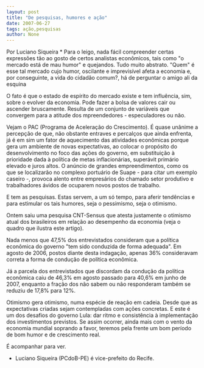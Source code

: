 ```yaml
---
layout: post
title: "De pesquisas, humores e ação"
date: 2007-06-27
tags: ação,pesquisas
author: None
---
```

Por Luciano Siqueira *
Para o leigo, nada f&aacute;cil compreender certas express&otilde;es t&atilde;o ao gosto de certos analistas econ&ocirc;micos, tais como &quot;o mercado est&aacute; de mau humor&quot; e quejandos. Tudo muito abstrato. &quot;Quem&quot; &eacute; esse tal mercado cujo humor, oscilante e imprevis&iacute;vel afeta a economia e, por conseguinte, a vida do cidad&atilde;o comum?, h&aacute; de perguntar o amigo ali da esquina

O fato &eacute; que o estado de esp&iacute;rito do mercado existe e tem influ&ecirc;ncia, sim, sobre o evolver da economia. Pode fazer a bolsa de valores cair ou ascender bruscamente. Resulta de um conjunto de vari&aacute;veis que convergem para a atitude dos mpreendedores - especuladores ou n&atilde;o.&nbsp;

Vejam o PAC (Programa de Acelera&ccedil;&atilde;o do Crescimento). &Eacute; quase un&acirc;nime a percep&ccedil;&atilde;o de que, n&atilde;o obstante entraves e percal&ccedil;os que ainda enfrenta, j&aacute; &eacute; em sim um fator de aquecimento das atividades econ&ocirc;micas porque gera um ambiente de novas expectativas,&nbsp;ao colocar o prop&oacute;sito do desenvolvimento no foco das a&ccedil;&otilde;es do governo, em substitui&ccedil;&atilde;o &agrave; prioridade dada &agrave; pol&iacute;tica de metas inflacion&aacute;rias, super&aacute;vit prim&aacute;rio elevado e juros altos.
O an&uacute;ncio de grandes empreendimentos, como os que se localizar&atilde;o no complexo portu&aacute;rio de Suape - para citar um exemplo caseiro -, provoca alento entre empres&aacute;rios do chamado setor produtivo e trabalhadores &aacute;vidos de ocuparem novos postos de trabalho.&nbsp;

E tem as pesquisas. Estas servem, a um s&oacute; tempo, para aferir tend&ecirc;ncias e para estimular os tais humores, seja o pessimismo, seja o otimismo.

Ontem saiu uma pesquisa CNT-Sensus que atesta justamente o otimismo atual dos brasileiros em rela&ccedil;&atilde;o ao desempenho da economia (veja o quadro que ilustra este&nbsp;artigo).

Nada menos que 47,5% dos entrevistados consideram que a pol&iacute;tica econ&ocirc;mica do governo &quot;tem sido conduzida de forma adequada&quot;. Em agosto de 2006, postos diante desta indaga&ccedil;&atilde;o, apenas 36% consideravam correta a forma de condu&ccedil;&atilde;o&nbsp;de pol&iacute;tica econ&ocirc;mica.

J&aacute; a parcela dos entrevistados que discordam da condu&ccedil;&atilde;o da pol&iacute;tica econ&ocirc;mica caiu de 46,3% em agosto passado para 40,6% em junho de 2007, enquanto a fra&ccedil;&atilde;o dos n&atilde;o sabem ou n&atilde;o responderam tamb&eacute;m se reduziu de 17,8% para 12%.

Otimismo gera otimismo, numa esp&eacute;cie de rea&ccedil;&atilde;o em cadeia. Desde que as expectativas criadas sejam contempladas com a&ccedil;&otilde;es concretas. E este &eacute; um dos desafios do governo Lula: dar ritmo e consist&ecirc;ncia &agrave; implementa&ccedil;&atilde;o dos investimentos previstos. Se assim ocorrer, ainda mais com o vento da economia mundial soprando a favor, teremos pela frente um bom per&iacute;odo de bom humor e de crescimento real.&nbsp;

&Eacute; acompanhar para ver.
* Luciano Siqueira (PCdoB-PE) &eacute; vice-prefeito do Recife. 